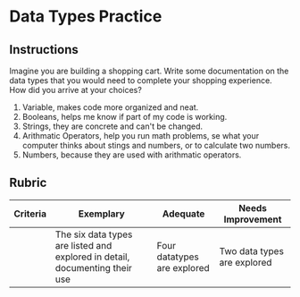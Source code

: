 # Data Types Practice

## Instructions

Imagine you are building a shopping cart. Write some documentation on the data types that you would need to complete your shopping experience. How did you arrive at your choices?

1.  Variable, makes code more organized and neat.
2.  Booleans, helps me know if part of my code is working.
3.  Strings, they are concrete and can't be changed.
4.  Arithmatic Operators, help you run math problems, se what your computer thinks about stings and numbers, or to calculate two numbers.
5.  Numbers, because they are used with arithmatic operators.

## Rubric

Criteria | Exemplary | Adequate | Needs Improvement
--- | --- | --- | -- |
||The six data types are listed and explored in detail, documenting their use|Four datatypes are explored|Two data types are explored|
